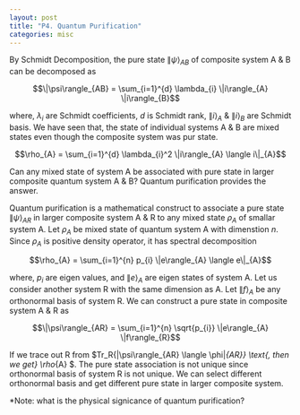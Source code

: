 ```yaml
---
layout: post
title: "P4. Quantum Purification"
categories: misc
---
```


By Schmidt Decomposition, the pure state $\|\psi\rangle_{AB}$ of composite system A & B can be decomposed as

$$\|\psi\rangle_{AB} = \sum_{i=1}^{d} \lambda_{i} \|i\rangle_{A} \|i\rangle_{B}$$

where, $\lambda_{i}$ are Schmidt coefficients, $d$ is Schmidt rank, $\|i\rangle_{A}$ & $\|i\rangle_{B}$ are Schmidt basis. We have seen that, the state of individual systems A & B are mixed states even though the composite system was pur state.

$$\rho_{A} = \sum_{i=1}^{d} \lambda_{i}^2 \|i\rangle_{A} \langle i\|_{A}$$

Can any mixed state of system A be associated with pure state in larger composite quantum system A & B? Quantum purification provides the answer.  

Quantum purification is a mathematical construct to associate a pure state $\|\psi\rangle_{AR}$ in larger composite system A & R to any mixed state $\rho_{A}$ of smallar system A. Let $\rho_{A}$ be mixed state of quantum system A with dimenstion $n$. Since $\rho_{A}$ is positive density operator, it has spectral decomposition

$$\rho_{A} = \sum_{i=1}^{n} p_{i} \|e\rangle_{A} \langle e\|_{A}$$

where, $p_{i}$ are eigen values, and $\|e\rangle_{A}$ are eigen states of system A. Let us consider another system R with the same dimension as A. Let $\|f\rangle_{A}$ be any orthonormal basis of system R. We can construct a pure state in composite system A & R as

$$\|\psi\rangle_{AR} = \sum_{i=1}^{n} \sqrt{p_{i}} \|e\rangle_{A} \|f\rangle_{R}$$

If we trace out R from $Tr_R\{\|\psi\rangle_{AR} \langle \phi\|_{AR}\} \text{, then we get} \rho_{A} $. The pure state association is not unique since orthonormal basis of system R is not unique. We can select different orthonormal basis and get different pure state in larger composite system.

*Note: what is the physical signicance of quantum purification?
